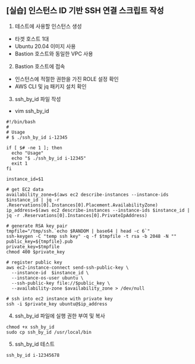 ## [실습] 인스턴스 ID 기반 SSH 연결 스크립트 작성

1. 테스트에 사용할 인스턴스 생성
+ 타겟 호스트 1대
+ Ubuntu 20.04 이미지 사용
+ Bastion 호스트와 동일한 VPC 사용

2. Bastion 호스트에 접속
+ 인스턴스에 적절한 권한을 가진 ROLE 설정 확인 
+ AWS CLI 및 jq 패키지 설치 확인

3. ssh_by_id 파일 작성
+ vim ssh_by_id
```
#!/bin/bash
#
# Usage
# $ ./ssh_by_id i-12345

if [ $# -ne 1 ]; then
  echo "Usage"
  echo "$ ./ssh_by_id i-12345"
  exit 1
fi

instance_id=$1

# get EC2 data
availability_zone=$(aws ec2 describe-instances --instance-ids $instance_id | jq -r .Reservations[0].Instances[0].Placement.AvailabilityZone)
ip_address=$(aws ec2 describe-instances --instance-ids $instance_id | jq -r .Reservations[0].Instances[0].PrivateIpAddress)

# generate RSA key pair
tmpfile="/tmp/ssh.`echo $RANDOM | base64 | head -c 6`"
ssh-keygen -C "temp ssh key" -q -f $tmpfile -t rsa -b 2048 -N ""
public_key=${tmpfile}.pub
private_key=$tmpfile
chmod 400 $private_key

# register public key
aws ec2-instance-connect send-ssh-public-key \
  --instance-id  $instance_id \
  --instance-os-user ubuntu \
  --ssh-public-key file://$public_key \
  --availability-zone $availability_zone > /dev/null

# ssh into ec2 instance with private key
ssh -i $private_key ubuntu@$ip_address
```

4. ssh_by_id 파일에 실행 권한 부여 및 복사
```
chmod +x ssh_by_id
sudo cp ssh_by_id /usr/local/bin
```

5. ssh_by_id 테스트
```
ssh_by_id i-12345678
```
